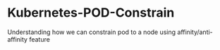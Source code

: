 # Kubernetes-POD-Constrain
Understanding how we can constrain pod to a node using affinity/anti-affinity feature

